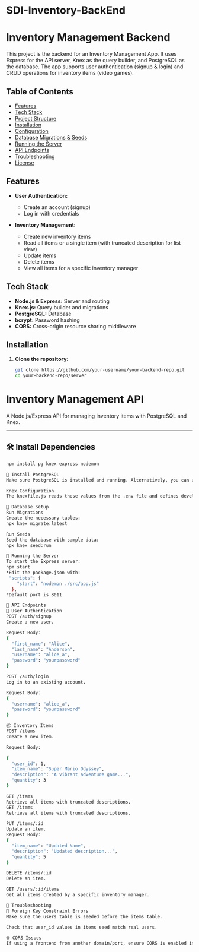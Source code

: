 # SDI-Inventory-BackEnd

# Inventory Management Backend

This project is the backend for an Inventory Management App. It uses Express for the API server, Knex as the query builder, and PostgreSQL as the database. The app supports user authentication (signup & login) and CRUD operations for inventory items (video games).

## Table of Contents

- [Features](#features)
- [Tech Stack](#tech-stack)
- [Project Structure](#project-structure)
- [Installation](#installation)
- [Configuration](#configuration)
- [Database Migrations & Seeds](#database-migrations--seeds)
- [Running the Server](#running-the-server)
- [API Endpoints](#api-endpoints)
- [Troubleshooting](#troubleshooting)
- [License](#license)

## Features

- **User Authentication:**
  - Create an account (signup)
  - Log in with credentials

- **Inventory Management:**
  - Create new inventory items
  - Read all items or a single item (with truncated description for list view)
  - Update items
  - Delete items
  - View all items for a specific inventory manager

## Tech Stack

- **Node.js & Express:** Server and routing
- **Knex.js:** Query builder and migrations
- **PostgreSQL:** Database
- **bcrypt:** Password hashing
- **CORS:** Cross-origin resource sharing middleware


## Installation

1. **Clone the repository:**

   ```bash
   git clone https://github.com/your-username/your-backend-repo.git
   cd your-backend-repo/server

# Inventory Management API

A Node.js/Express API for managing inventory items with PostgreSQL and Knex.

---

## 🛠️ Install Dependencies

```bash
npm install pg knex express nodemon

🐘 Install PostgreSQL
Make sure PostgreSQL is installed and running. Alternatively, you can use Docker.

Knex Configuration
The knexfile.js reads these values from the .env file and defines development/production settings.

🧱 Database Setup
Run Migrations
Create the necessary tables:
npx knex migrate:latest

Run Seeds
Seed the database with sample data:
npx knex seed:run

🚀 Running the Server
To start the Express server:
npm start 
*Edit the package.json with:
 "scripts": {
    "start": "nodemon ./src/app.js"
  },
*Default port is 8011

📡 API Endpoints
👤 User Authentication
POST /auth/signup
Create a new user.

Request Body:
{
  "first_name": "Alice",
  "last_name": "Anderson",
  "username": "alice_a",
  "password": "yourpassword"
}

POST /auth/login
Log in to an existing account.

Request Body:
{
  "username": "alice_a",
  "password": "yourpassword"
}

📦 Inventory Items
POST /items
Create a new item.

Request Body:

{
  "user_id": 1,
  "item_name": "Super Mario Odyssey",
  "description": "A vibrant adventure game...",
  "quantity": 3
}

GET /items
Retrieve all items with truncated descriptions.
GET /items
Retrieve all items with truncated descriptions.

PUT /items/:id
Update an item.
Request Body:
{
  "item_name": "Updated Name",
  "description": "Updated description...",
  "quantity": 5
}

DELETE /items/:id
Delete an item.

GET /users/:id/items
Get all items created by a specific inventory manager.

🧩 Troubleshooting
🔑 Foreign Key Constraint Errors
Make sure the users table is seeded before the items table.

Check that user_id values in items seed match real users.

🌐 CORS Issues
If using a frontend from another domain/port, ensure CORS is enabled in app.js.

